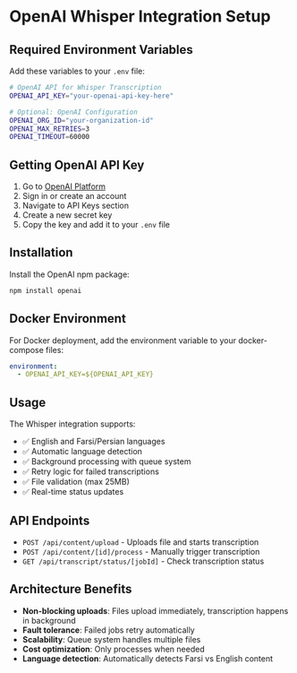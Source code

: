 # OpenAI Whisper Integration Setup

## Required Environment Variables

Add these variables to your `.env` file:

```bash
# OpenAI API for Whisper Transcription
OPENAI_API_KEY="your-openai-api-key-here"

# Optional: OpenAI Configuration  
OPENAI_ORG_ID="your-organization-id"
OPENAI_MAX_RETRIES=3
OPENAI_TIMEOUT=60000
```

## Getting OpenAI API Key

1. Go to [OpenAI Platform](https://platform.openai.com)
2. Sign in or create an account
3. Navigate to API Keys section
4. Create a new secret key
5. Copy the key and add it to your `.env` file

## Installation

Install the OpenAI npm package:

```bash
npm install openai
```

## Docker Environment

For Docker deployment, add the environment variable to your docker-compose files:

```yaml
environment:
  - OPENAI_API_KEY=${OPENAI_API_KEY}
```

## Usage

The Whisper integration supports:

- ✅ English and Farsi/Persian languages
- ✅ Automatic language detection
- ✅ Background processing with queue system
- ✅ Retry logic for failed transcriptions
- ✅ File validation (max 25MB)
- ✅ Real-time status updates

## API Endpoints

- `POST /api/content/upload` - Uploads file and starts transcription
- `POST /api/content/[id]/process` - Manually trigger transcription
- `GET /api/transcript/status/[jobId]` - Check transcription status

## Architecture Benefits

- **Non-blocking uploads**: Files upload immediately, transcription happens in background
- **Fault tolerance**: Failed jobs retry automatically
- **Scalability**: Queue system handles multiple files
- **Cost optimization**: Only processes when needed
- **Language detection**: Automatically detects Farsi vs English content
